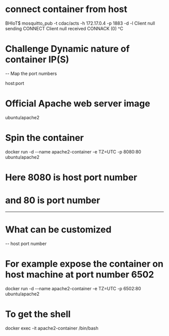 # connect container from host 

BHIoT$ mosquitto_pub -t cdac/acts -h 172.17.0.4 -p 1883 -d -l
Client null sending CONNECT
Client null received CONNACK (0)
^C

# Challenge Dynamic nature of container IP(S)

-- Map the port numbers

host:port

# Official Apache web server image

ubuntu/apache2

# Spin the container

docker run -d --name apache2-container -e TZ=UTC -p 8080:80 ubuntu/apache2

# Here 8080 is host port number
# and 80 is port number
-------------------------------------------------------------------------------------
# What can be customized

-- host port number

# For example expose the container on host machine at port number 6502

docker run -d --name apache2-container -e TZ=UTC -p 6502:80 ubuntu/apache2


# To get the shell

docker exec -it apache2-container /bin/bash






